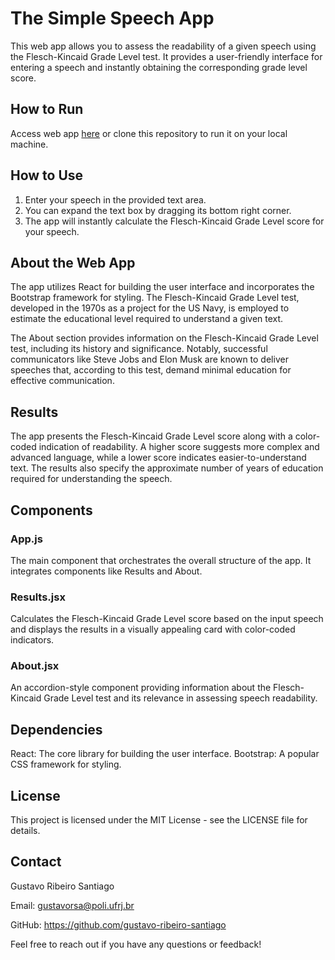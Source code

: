 # The Simple Speech App

This web app allows you to assess the readability of a given speech using the Flesch-Kincaid Grade Level test. It provides a user-friendly interface for entering a speech and instantly obtaining the corresponding grade level score.

## How to Run
Access web app [here](gustavo-ribeiro-santiago.github.io/the-simple-speech-app) or clone this repository to run it on your local machine.

## How to Use
1. Enter your speech in the provided text area.
2. You can expand the text box by dragging its bottom right corner.
3. The app will instantly calculate the Flesch-Kincaid Grade Level score for your speech.

## About the Web App
The app utilizes React for building the user interface and incorporates the Bootstrap framework for styling. The Flesch-Kincaid Grade Level test, developed in the 1970s as a project for the US Navy, is employed to estimate the educational level required to understand a given text.

The About section provides information on the Flesch-Kincaid Grade Level test, including its history and significance. Notably, successful communicators like Steve Jobs and Elon Musk are known to deliver speeches that, according to this test, demand minimal education for effective communication.

## Results
The app presents the Flesch-Kincaid Grade Level score along with a color-coded indication of readability. A higher score suggests more complex and advanced language, while a lower score indicates easier-to-understand text. The results also specify the approximate number of years of education required for understanding the speech.

## Components
### App.js
The main component that orchestrates the overall structure of the app. It integrates components like Results and About.

### Results.jsx
Calculates the Flesch-Kincaid Grade Level score based on the input speech and displays the results in a visually appealing card with color-coded indicators.

### About.jsx
An accordion-style component providing information about the Flesch-Kincaid Grade Level test and its relevance in assessing speech readability.

## Dependencies
React: The core library for building the user interface.
Bootstrap: A popular CSS framework for styling.

## License
This project is licensed under the MIT License - see the LICENSE file for details.

## Contact
Gustavo Ribeiro Santiago

Email: gustavorsa@poli.ufrj.br

GitHub: https://github.com/gustavo-ribeiro-santiago

Feel free to reach out if you have any questions or feedback!